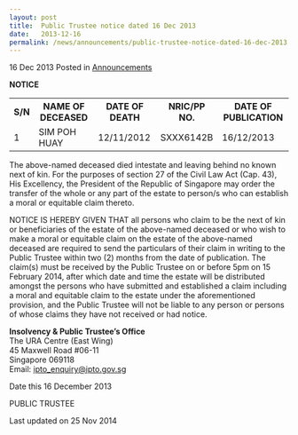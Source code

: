 ```yaml
---
layout: post
title:  Public Trustee notice dated 16 Dec 2013
date:   2013-12-16
permalink: /news/announcements/public-trustee-notice-dated-16-dec-2013
---
```


16 Dec 2013 Posted in [Announcements](/news/announcements) 

**NOTICE**

<table class="table-h">
<tr>
<th>S/N</th>
<th>NAME OF DECEASED</th>
<th>DATE OF DEATH</th>
<th>NRIC/PP NO.</th>
<th>DATE OF PUBLICATION</th>
</tr>


  
<tr>
<td>1</td>
<td>SIM POH HUAY</td>
<td>12/11/2012</td>
<td>SXXX6142B</td>
<td>16/12/2013</td>
</tr>
</table>


The above-named deceased died intestate and leaving behind no known next of kin. For the purposes of section 27 of the Civil Law Act (Cap. 43), His Excellency, the President of the Republic of Singapore may order the transfer of the whole or any part of the estate to person/s who can establish a moral or equitable claim thereto. 
 
NOTICE IS HEREBY GIVEN THAT all persons who claim to be the next of kin or beneficiaries of the estate of the above-named deceased or who wish to make a moral or equitable claim on the estate of the above-named deceased are required to send the particulars of their claim in writing to the Public Trustee within two (2) months from the date of publication.  The claim(s) must be received by the Public Trustee on or before 5pm on 15 February 2014, after which date and time the estate will be distributed amongst the persons who have submitted and established a claim including a moral and equitable claim to the estate under the aforementioned provision, and the Public Trustee will not be liable to any person or persons of whose claims they have not received or had notice.
 
**Insolvency & Public Trustee’s Office**  
The URA Centre (East Wing)  
45 Maxwell Road #06-11  
Singapore 069118  
Email: ipto_enquiry@ipto.gov.sg
 
Date this 16 December 2013
 
PUBLIC TRUSTEE






<p class="right-side-updated">Last updated on 25 Nov 2014</p>
    
    
